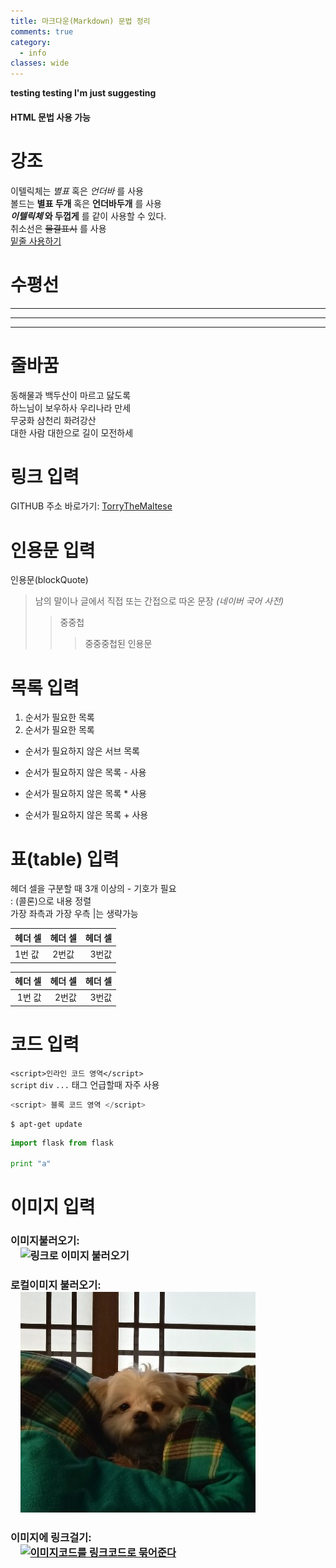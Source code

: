 ```yaml
---
title: 마크다운(Markdown) 문법 정리
comments: true
category:
  - info
classes: wide
---
```


<b>testing testing I'm just suggesting</b>
<div>
  <h4>HTML 문법 사용 가능</h4>
</div>


# 강조

이텔릭체는 *별표* 혹은 _언더바_ 를 사용 <br />
볼드는 **별표 두개** 혹은 __언더바두개__ 를 사용 <br>
**_이텔릭체_ 와 두껍게** 를 같이 사용할 수 있다. <br>
취소선은 ~~물결표시~~ 를 사용 <br>
<u> 밑줄 사용하기 </u>

# 수평선

---
***
___

# 줄바꿈

동해물과 백두산이 마르고 닳도록  
하느님이 보우하사 우리나라 만세  <!-- 띄어쓰기 2번 -->  
무궁화 삼천리 화려강산<br>
대한 사람 대한으로 길이 모전하세


# 링크 입력

GITHUB 주소 바로가기: [TorryTheMaltese](https://github.com/TorryTheMaltese)

# 인용문 입력

인용문(blockQuote)
> 남의 말이나 글에서 직접 또는 간접으로 따온 문장
> _(네이버 국어 사전)_
>> 중중첩
>>> 중중중첩된 인용문

# 목록 입력

1. 순서가 필요한 목록
2. 순서가 필요한 목록
  + 순서가 필요하지 않은 서브 목록

- 순서가 필요하지 않은 목록 \- 사용
* 순서가 필요하지 않은 목록 \* 사용
+ 순서가 필요하지 않은 목록 \+ 사용

# 표(table) 입력

헤더 셀을 구분할 때 3개 이상의 \- 기호가 필요 <br>
\: (콜론)으로 내용 정렬 <br>
가장 좌측과 가장 우측 \|는 생략가능

| 헤더 셀 | 헤더 셀 | 헤더 셀 |
|---|:---:|---:|
| 1번 값 | 2번값 | 3번값 |

| 헤더 셀 | 헤더 셀 | 헤더 셀 |
|---:|---:|---:|
| 1번 값 | 2번값 | 3번값 |

# 코드 입력

`<script>인라인 코드 영역</script>` <br>
`script` `div` `...` 태그 언급할때 자주 사용

```javascript
<script> 블록 코드 영역 </script>
```

```base
$ apt-get update
```

```python
import flask from flask

print "a"
```

# 이미지 입력

### 이미지불러오기:<br> &nbsp;&nbsp;&nbsp; ![링크로 이미지 불러오기](https://images.unsplash.com/photo-1465101162946-4377e57745c3?ixlib=rb-1.2.1&dpr=1&auto=format&fit=crop&w=416&h=312&q=60) <br>
### 로컬이미지 불러오기:<br> &nbsp;&nbsp;&nbsp; ![로컬에서 이미지 불러오기](/images/torry.jpg) <br>
### 이미지에 링크걸기:<br> &nbsp;&nbsp;&nbsp; [![이미지코드를 링크코드로 묶어준다](https://kr.vuejs.org/images/logo.png)](https://kr.vuejs.org/v2/guide/index.html)
